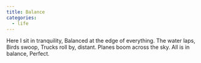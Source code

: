 ```yaml
---
title: Balance
categories:
  - life
---
```


Here I sit in tranquility,
Balanced at the edge of everything.
The water laps,
Birds swoop,
Trucks roll by, distant.
Planes boom across the sky.
All is in balance,
Perfect.
